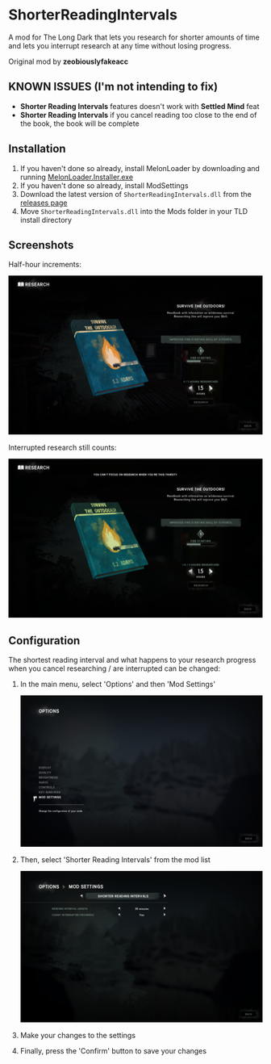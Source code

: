 # ShorterReadingIntervals

A mod for The Long Dark that lets you research for shorter amounts of time and lets you interrupt research at any time without losing progress.

Original mod by **zeobiouslyfakeacc**

## KNOWN ISSUES (I'm not intending to fix)
* **Shorter Reading Intervals** features doesn't work with **Settled Mind** feat
* **Shorter Reading Intervals** if you cancel reading too close to the end of the book, the book will be complete

## Installation

1. If you haven't done so already, install MelonLoader by downloading and running [MelonLoader.Installer.exe](https://github.com/HerpDerpinstine/MelonLoader/releases/latest/download/MelonLoader.Installer.exe)
2. If you haven't done so already, install ModSettings
3. Download the latest version of `ShorterReadingIntervals.dll` from the [releases page](https://github.com/RomainDeschampsFR/ShorterReadingIntervals/releases)
4. Move `ShorterReadingIntervals.dll` into the Mods folder in your TLD install directory

## Screenshots

Half-hour increments:

![Screenshot of reading in half-hour increments](images/screenshot-1.png)

Interrupted research still counts:

![Screenshot of interrupted reading progress being counted](images/screenshot-2.png)

## Configuration

The shortest reading interval and what happens to your research progress when you cancel researching / are interrupted can be changed:

1. In the main menu, select 'Options' and then 'Mod Settings'

   ![Screenshot of options](images/settings-1.png)
2. Then, select 'Shorter Reading Intervals' from the mod list

   ![Screenshot of mod settings](images/settings-2.png)
3. Make your changes to the settings
4. Finally, press the 'Confirm' button to save your changes
